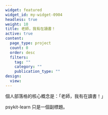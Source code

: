 ```yaml
---
widget: featured
widget_id: my-widget-0904
headless: true
weight: 10
title: 老師，我有在讀書！
active: true
content:
  page_type: project
  count: 0
  order: desc
  filters:
    tag: ""
    category: ""
    publication_type: ""
design:
  view: 
---
```


個人部落格的核心概念是：「老師，我有在讀書！」

psykit-learn 只是一個副標題。
